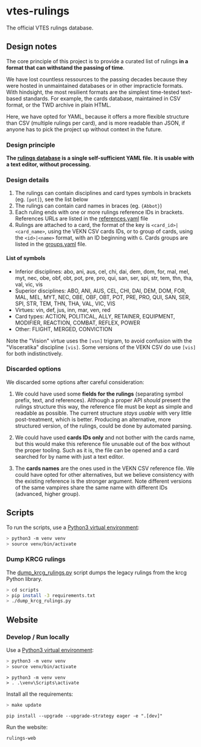 # vtes-rulings

The official VTES rulings database.

## Design notes

The core principle of this project is to provide a curated list of rulings
**in a format that can withstand the passing of time**.

We have lost countless ressources to the passing decades because they were hosted in unmaintained databases
or in other impracticle formats.
With hindsight, the most resilient formats are the simplest time-tested text-based standards.
For example, the cards database, maintained in CSV format, or the TWD archive in plain HTML.

Here, we have opted for YAML, because it offers a more flexible structure than CSV (multiple rulings per card),
and is more readable than JSON, if anyone has to pick the project up without context in the future.

### Design principle

**The [rulings database](rulings/rulings.yaml) is a single self-sufficient YAML file.**
**It is usable with a text editor, without processing.**

### Design details

1. The rulings can contain disciplines and card types symbols in brackets (eg. `[pot]`), see the list below
2. The rulings can contain card names in braces (eg. `{Abbot}`)
3. Each ruling ends with one or more rulings reference IDs in brackets.
   References URLs are listed in the [references.yaml](rulings/references.yaml) file
4. Rulings are attached to a card, the format of the key is `<card_id>|<card_name>`, using the VEKN CSV cards IDs,
   or to group of cards, using the `<id>|<name>` format, with an ID beginning with `G`. Cards groups are listed in
   the [groups.yaml](rulings/groups.yaml) file.

#### List of symbols

- Inferior disciplines: abo, ani, aus, cel, chi, dai, dem, dom, for, mal, mel, myt, nec, obe, obf, obt, pot, pre, pro,
  qui, san, ser, spi, str, tem, thn, tha, val, vic, vis
- Superior disciplines: ABO, ANI, AUS, CEL, CHI, DAI, DEM, DOM, FOR, MAL, MEL, MYT, NEC, OBE, OBF, OBT, POT, PRE, PRO,
  QUI, SAN, SER, SPI, STR, TEM, THN, THA, VAL, VIC, VIS
- Virtues: vin, def, jus, inn, mar, ven, red
- Card types: ACTION, POLITICAL, ALLY, RETAINER, EQUIPMENT, MODIFIER, REACTION, COMBAT, REFLEX, POWER
- Other: FLIGHT, MERGED, CONVICTION

 Note the "Vision" virtue uses the `[vsn]` trigram, to avoid confusion with the "Visceratika" discipline `[vis]`.
 Some versions of the VEKN CSV do use `[vis]` for both indistinctively.

### Discarded options

We discarded some options after careful consideration:

1. We could have used some **fields for the rulings** (separating symbol prefix, text, and references).
   Although a proper API _should_ present the rulings structure this way, the reference file must be kept as simple
   and readable as possible. The current structure _stays usable_ with very little post-treatment, which is better.
   Producing an alternative, more structured version, of the rulings, could be done by automated parsing.

2. We could have used **cards IDs only** and not bother with the cards name, but this would make this reference file
   unusable out of the box without the proper tooling. Such as it is, the file can be opened and a card searched for
   by name with just a text editor.

3. The **cards names** are the ones used in the VEKN CSV reference file. We could have opted for other alternatives,
   but we believe consistency with the existing reference is the stronger argument.
   Note different versions of the same vampires share the same name with different IDs (advanced, higher group).

## Scripts

To run the scripts, use a [Python3 virtual environment](https://docs.python.org/3/library/venv.html):

```bash
> python3 -m venv venv
> source venv/bin/activate
```

### Dump KRCG rulings

The [dump_krcg_rulings.py](scripts/dump_krcg_rulings.py) script dumps the legacy rulings from the krcg Python library.

```bash
> cd scripts
> pip install -3 requirements.txt
> ./dump_krcg_rulings.py
```

## Website

### Develop / Run locally

Use a [Python3 virtual environment](https://docs.python.org/3/library/venv.html):

```bash
> python3 -m venv venv
> source venv/bin/activate
```

```windows
> python3 -m venv venv
> . .\venv\Scripts\activate
```

Install all the requirements:

```bash
> make update
```

```windows
pip install --upgrade --upgrade-strategy eager -e ".[dev]"
```

Run the website:

```
rulings-web
```


